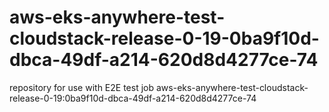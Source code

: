 # aws-eks-anywhere-test-cloudstack-release-0-19-0ba9f10d-dbca-49df-a214-620d8d4277ce-74
repository for use with E2E test job aws-eks-anywhere-test-cloudstack-release-0-19:0ba9f10d-dbca-49df-a214-620d8d4277ce-74
